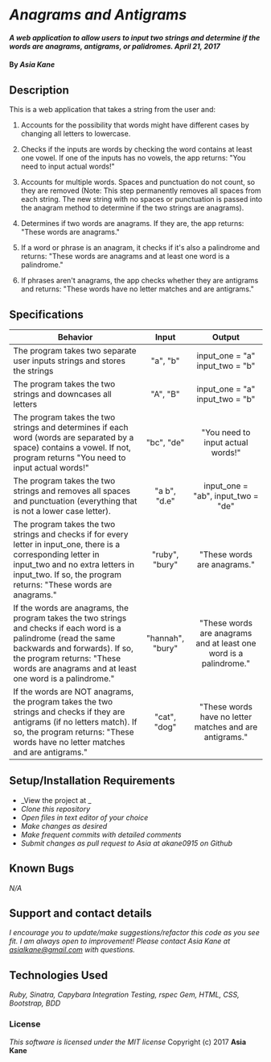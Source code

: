 # _Anagrams and Antigrams_

#### _A web application to allow users to input two strings and determine if the words are anagrams, antigrams, or palidromes. April 21, 2017_

#### By _**Asia Kane**_

## Description

This is a web application that takes a string from the user and:

1. Accounts for the possibility that words might have different cases by changing all letters to lowercase.

2. Checks if the inputs are words by checking the word contains at least one vowel. If one of the inputs has no vowels, the app returns: "You need to input actual words!"

3. Accounts for multiple words. Spaces and punctuation do not count, so they are removed (Note: This step permanently removes all spaces from each string.  The new string with no spaces or punctuation is passed into the anagram method to determine if the two strings are anagrams).

4. Determines if two words are anagrams. If they are, the app returns: "These words are anagrams."

5. If a word or phrase is an anagram, it checks if it's also a palindrome and returns: "These words are anagrams and at least one word is a palindrome."

6. If phrases aren't anagrams, the app checks whether they are antigrams and returns: "These words have no letter matches and are antigrams."

## Specifications
| Behavior |  Input   |  Output  |
|----------|:--------:|:--------:|
|The program takes two separate user inputs strings and stores the strings| "a", "b" | input_one = "a" input_two = "b" |
|The program takes the two strings and downcases all letters| "A", "B" | input_one = "a" input_two = "b" |
|The program takes the two strings and determines if each word (words are separated by a space) contains a vowel.  If not, program returns "You need to input actual words!"| "bc", "de" | "You need to input actual words!" |
|The program takes the two strings and removes all spaces and punctuation (everything that is not a lower case letter).| "a b", "d.e" | input_one = "ab", input_two = "de" |
|The program takes the two strings and checks if for every letter in input_one, there is a corresponding letter in input_two and no extra letters in input_two.  If so, the program returns: "These words are anagrams."| "ruby", "bury" | "These words are anagrams." |
|If the words are anagrams, the program takes the two strings and checks if each word is a palindrome (read the same backwards and forwards).  If so, the program returns: "These words are anagrams and at least one word is a palindrome."| "hannah", "bury" | "These words are anagrams and at least one word is a palindrome." |
|If the words are NOT anagrams, the program takes the two strings and checks if they are antigrams (if no letters match).  If so, the program returns: "These words have no letter matches and are antigrams."| "cat", "dog" | "These words have no letter matches and are antigrams." |


## Setup/Installation Requirements

* _View the project at _
* _Clone this repository_
* _Open files in text editor of your choice_
* _Make changes as desired_
* _Make frequent commits with detailed comments_
* _Submit changes as pull request to Asia at akane0915 on Github_

## Known Bugs
_N/A_

## Support and contact details
_I encourage you to update/make suggestions/refactor this code as you see fit. I am always open to improvement! Please contact Asia Kane at asialkane@gmail.com with questions._

## Technologies Used
_Ruby, Sinatra, Capybara Integration Testing, rspec Gem, HTML, CSS, Bootstrap, BDD_

### License
*This software is licensed under the MIT license*
Copyright (c) 2017 **Asia Kane**
